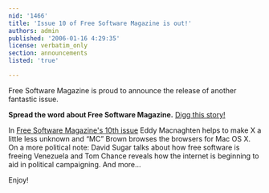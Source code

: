 ```yaml
---
nid: '1466'
title: 'Issue 10 of Free Software Magazine is out!'
authors: admin
published: '2006-01-16 4:29:35'
license: verbatim_only
section: announcements
listed: 'true'

---
```

Free Software Magazine is proud to announce the release of another fantastic issue.

**Spread the word about Free Software Magazine.** [Digg this story!](http://digg.com/linux_unix/Free_Software_Magazine,_issue_10_is_out_)

In [Free Software Magazine's 10th issue](http://www.freesoftwaremagazine.com/free_issues/issue_10) Eddy Macnaghten helps to make X a little less unknown and “MC” Brown browses the browsers for Mac OS X. On a more political note: David Sugar talks about how free software is freeing Venezuela and Tom Chance reveals how the internet is beginning to aid in political campaigning. And more...

Enjoy!

